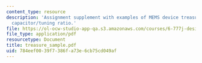 ```yaml
---
content_type: resource
description: 'Assignment supplement with examples of MEMS device treasure hunt: tunable
  capacitor/tuning ratio.'
file: https://ol-ocw-studio-app-qa.s3.amazonaws.com/courses/6-777j-design-and-fabrication-of-microelectromechanical-devices-spring-2007/784eef0039f7386fa73e6cb75cd049af_treasure_sample.pdf
file_type: application/pdf
resourcetype: Document
title: treasure_sample.pdf
uid: 784eef00-39f7-386f-a73e-6cb75cd049af
---
```


